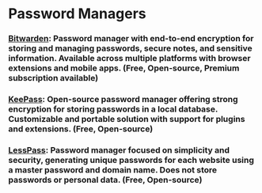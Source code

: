 # Password Managers

### [Bitwarden](https://bitwarden.com/): Password manager with end-to-end encryption for storing and managing passwords, secure notes, and sensitive information. Available across multiple platforms with browser extensions and mobile apps. (Free, Open-source, Premium subscription available)

### [KeePass](https://keepassxc.org/): Open-source password manager offering strong encryption for storing passwords in a local database. Customizable and portable solution with support for plugins and extensions. (Free, Open-source)

### [LessPass](https://lesspass.com/): Password manager focused on simplicity and security, generating unique passwords for each website using a master password and domain name. Does not store passwords or personal data. (Free, Open-source)
